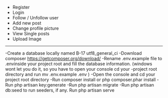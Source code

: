 
- Register
- Login
- Follow / Unfollow user
- Add new post
- Change profile picture
- View Single posts
- Upload Image
_______________________________
-Create a database locally named B-17 utf8_general_ci
-Download composer https://getcomposer.org/download/
-Rename .env.example file to .envinside your project root and fill the database information. (windows wont let you do it, so you have to open your console cd your -project root directory and run mv .env.example .env )
-Open the console and cd your project root directory
-Run composer install or php composer.phar install
-Run php artisan key:generate
-Run php artisan migrate
-Run php artisan db:seed to run seeders, if any.
Run php artisan serve


